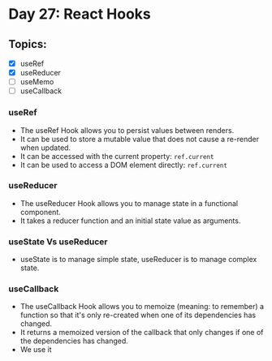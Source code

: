 # Day 27: React Hooks

## Topics:

- [x] useRef
- [x] useReducer
- [ ] useMemo
- [ ] useCallback

### useRef

- The useRef Hook allows you to persist values between renders.
- It can be used to store a mutable value that does not cause a re-render when updated.
- It can be accessed with the current property: `ref.current`
- It can be used to access a DOM element directly: `ref.current`

### useReducer

- The useReducer Hook allows you to manage state in a functional component.
- It takes a reducer function and an initial state value as arguments.

### useState Vs useReducer

- useState is to manage simple state, useReducer is to manage complex state.

### useCallback

- The useCallback Hook allows you to memoize (meaning: to remember) a function so that it's only re-created when one of its dependencies has changed.
- It returns a memoized version of the callback that only changes if one of the dependencies has changed.
- We use it 
